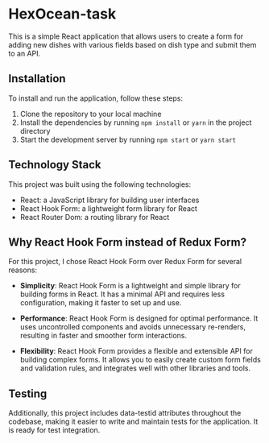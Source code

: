 # HexOcean-task

This is a simple React application that allows users to create a form for adding new dishes with various fields based on dish type and submit them to an API.

## Installation

To install and run the application, follow these steps:

1. Clone the repository to your local machine
2. Install the dependencies by running `npm install` or `yarn` in the project directory
3. Start the development server by running `npm start` or `yarn start`


## Technology Stack

This project was built using the following technologies:

- React: a JavaScript library for building user interfaces
- React Hook Form: a lightweight form library for React
- React Router Dom: a routing library for React

## Why React Hook Form instead of Redux Form?

For this project, I chose React Hook Form over Redux Form for several reasons:

- **Simplicity**: React Hook Form is a lightweight and simple library for building forms in React. It has a minimal API and requires less configuration, making it faster to set up and use.

- **Performance**: React Hook Form is designed for optimal performance. It uses uncontrolled components and avoids unnecessary re-renders, resulting in faster and smoother form interactions.

- **Flexibility**: React Hook Form provides a flexible and extensible API for building complex forms. It allows you to easily create custom form fields and validation rules, and integrates well with other libraries and tools.

## Testing
Additionally, this project includes data-testid attributes throughout the codebase, making it easier to write and maintain tests for the application. It is ready for test integration.
